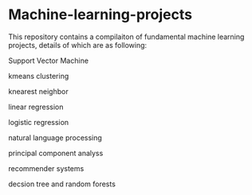 # Machine-learning-projects

This repository contains a compilaiton of fundamental machine learning projects, details of which are as following:

Support Vector Machine

kmeans clustering

knearest neighbor 

linear regression

logistic regression

natural language processing

principal component analyss

recommender systems

decsion tree and  random forests
